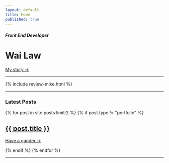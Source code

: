 ```yaml
---
layout: default
title: Home
published: true
---
```


##### Front End Developer
# Wai Law
[My story &rarr;](/about/)

<hr />

{% include review-mike.html %}

<hr />

### Latest Posts

{% for post in site.posts limit:2 %}
{% if post.type != "portfolio" %}

<h2><a href="{{ site.baseurl }}{{ post.url }}">{{ post.title }}</a></h2>

<a href="{{ site.baseurl }}{{ post.url }}" class="read-more">Have a gander &rarr;</a>

{% endif %}
{% endfor %}

<hr />
